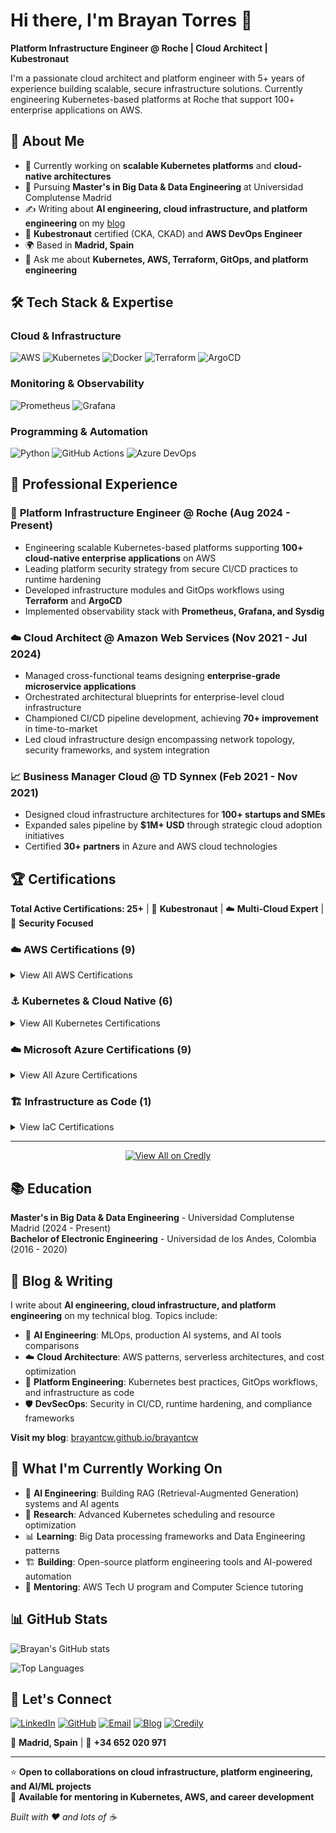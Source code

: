 # Hi there, I'm Brayan Torres 👋

**Platform Infrastructure Engineer @ Roche | Cloud Architect | Kubestronaut**

I'm a passionate cloud architect and platform engineer with 5+ years of experience building scalable, secure infrastructure solutions. Currently engineering Kubernetes-based platforms at Roche that support 100+ enterprise applications on AWS.

## 🚀 About Me

- 🔭 Currently working on **scalable Kubernetes platforms** and **cloud-native architectures** 
- 🌱 Pursuing **Master's in Big Data & Data Engineering** at Universidad Complutense Madrid
- ✍️ Writing about **AI engineering, cloud infrastructure, and platform engineering** on my [blog](https://brayantcw.github.io/brayantcw)
- 🎯 **Kubestronaut** certified (CKA, CKAD) and **AWS DevOps Engineer**
- 🌍 Based in **Madrid, Spain**
- 💬 Ask me about **Kubernetes, AWS, Terraform, GitOps, and platform engineering**

## 🛠️ Tech Stack & Expertise

### Cloud & Infrastructure
![AWS](https://img.shields.io/badge/AWS-232F3E?style=flat&logo=amazon-aws&logoColor=white)
![Kubernetes](https://img.shields.io/badge/Kubernetes-326CE5?style=flat&logo=kubernetes&logoColor=white)
![Docker](https://img.shields.io/badge/Docker-2496ED?style=flat&logo=docker&logoColor=white)
![Terraform](https://img.shields.io/badge/Terraform-623CE4?style=flat&logo=terraform&logoColor=white)
![ArgoCD](https://img.shields.io/badge/ArgoCD-EF7B4D?style=flat&logo=argo&logoColor=white)

### Monitoring & Observability
![Prometheus](https://img.shields.io/badge/Prometheus-E6522C?style=flat&logo=prometheus&logoColor=white)
![Grafana](https://img.shields.io/badge/Grafana-F46800?style=flat&logo=grafana&logoColor=white)

### Programming & Automation
![Python](https://img.shields.io/badge/Python-3776AB?style=flat&logo=python&logoColor=white)
![GitHub Actions](https://img.shields.io/badge/GitHub_Actions-2088FF?style=flat&logo=github-actions&logoColor=white)
![Azure DevOps](https://img.shields.io/badge/Azure_DevOps-0078D4?style=flat&logo=azure-devops&logoColor=white)

## 💼 Professional Experience

### 🏢 **Platform Infrastructure Engineer** @ Roche (Aug 2024 - Present)
- Engineering scalable Kubernetes-based platforms supporting **100+ cloud-native enterprise applications** on AWS
- Leading platform security strategy from secure CI/CD practices to runtime hardening
- Developed infrastructure modules and GitOps workflows using **Terraform** and **ArgoCD**
- Implemented observability stack with **Prometheus, Grafana, and Sysdig**

### ☁️ **Cloud Architect** @ Amazon Web Services (Nov 2021 - Jul 2024) 
- Managed cross-functional teams designing **enterprise-grade microservice applications**
- Orchestrated architectural blueprints for enterprise-level cloud infrastructure
- Championed CI/CD pipeline development, achieving **70+ improvement** in time-to-market
- Led cloud infrastructure design encompassing network topology, security frameworks, and system integration

### 📈 **Business Manager Cloud** @ TD Synnex (Feb 2021 - Nov 2021)
- Designed cloud infrastructure architectures for **100+ startups and SMEs**
- Expanded sales pipeline by **$1M+ USD** through strategic cloud adoption initiatives
- Certified **30+ partners** in Azure and AWS cloud technologies

## 🏆 Certifications

**Total Active Certifications: 25+** | 🎯 **Kubestronaut** | ☁️ **Multi-Cloud Expert** | 🔐 **Security Focused**

### ☁️ AWS Certifications (9)
<details>
<summary>View All AWS Certifications</summary>

| Certification | Badge | Year |
|--------------|-------|------|
| **AWS Certified Machine Learning Engineer – Associate** | <img src="https://images.credly.com/size/80x80/images/f36cbbc1-c9f7-4b2c-b92b-f06c7fb8f0fd/image.png" width="60"/> | 2025 |
| **AWS Certified AI Practitioner** | <img src="https://images.credly.com/size/80x80/images/3e68e6e7-35ac-43e4-ab5f-e8a39e8c677b/image.png" width="60"/> | 2025 |
| **AWS Certified Data Engineer – Associate** | <img src="https://images.credly.com/size/80x80/images/f0d3fbb9-bfa7-4017-9989-7bde8eaf42b1/image.png" width="60"/> | 2024 |
| **AWS Certified DevOps Engineer – Professional** | <img src="https://images.credly.com/size/80x80/images/2d84e428-9078-49b6-a804-13c15383d0de/image.png" width="60"/> | 2022 |
| **AWS Certified SysOps Administrator – Associate** | <img src="https://images.credly.com/size/80x80/images/f0d3fbb9-bfa7-4017-9989-7bde8eaf42b1/image.png" width="60"/> | 2022 |
| **AWS Certified Developer – Associate** | <img src="https://images.credly.com/size/80x80/images/b9feab85-1a43-4f6c-99a5-631b88d5461b/image.png" width="60"/> | 2021 |
| **AWS Certified Solutions Architect – Associate** | <img src="https://images.credly.com/size/80x80/images/0e284c3f-5164-4b21-8660-0d84737941bc/image.png" width="60"/> | 2021 |
| **AWS Certified Cloud Practitioner** | <img src="https://images.credly.com/size/80x80/images/00634f82-b07f-4bbd-a6bb-53de397fc3a6/image.png" width="60"/> | 2021 |
| **Well-Architected Proficient** | <img src="https://images.credly.com/size/80x80/images/b870667f-00a3-48d7-b988-9c02b441b883/image.png" width="60"/> | 2022 |

</details>

### ⚓ Kubernetes & Cloud Native (6)
<details>
<summary>View All Kubernetes Certifications</summary>

| Certification | Badge | Year |
|--------------|-------|------|
| **Kubestronaut** (All 5 CNCF K8s Certs) | <img src="https://images.credly.com/size/80x80/images/cd6c6449-6814-4613-a2d3-13cf4ac5be4f/image.png" width="60"/> | 2024 |
| **CKS: Certified Kubernetes Security Specialist** | <img src="https://images.credly.com/size/80x80/images/9945dfcb-1cca-4529-841c-293d8c70c0e5/image.png" width="60"/> | 2024 |
| **CKA: Certified Kubernetes Administrator** | <img src="https://images.credly.com/size/80x80/images/8b8ed108-e77d-4396-ac59-2504583b9d54/cka_from_cncfsite__281_29.png" width="60"/> | 2023 |
| **CKAD: Certified Kubernetes Application Developer** | <img src="https://images.credly.com/size/80x80/images/f88d800c-5261-45c6-9515-0458e31c3e16/ckad_from_cncfsite.png" width="60"/> | 2023 |
| **KCSA: Kubernetes and Cloud Native Security Associate** | <img src="https://images.credly.com/size/80x80/images/a61b5e6d-68ce-4da0-a38b-eff69c45174d/image.png" width="60"/> | 2024 |
| **KCNA: Kubernetes and Cloud Native Associate** | <img src="https://images.credly.com/size/80x80/images/f28f1d88-428a-47f6-95b5-7da1dd6c1000/KCNA_badge.png" width="60"/> | 2024 |

</details>

### ☁️ Microsoft Azure Certifications (9)
<details>
<summary>View All Azure Certifications</summary>

| Certification | Badge | Year |
|--------------|-------|------|
| **Azure Solutions Architect Expert** | <img src="https://images.credly.com/size/80x80/images/987adb7e-49be-4e24-b67e-55986bd3fe66/azure-solutions-architect-expert-600x600.png" width="60"/> | 2020 |
| **Azure AI Engineer Associate** | <img src="https://images.credly.com/size/80x80/images/61f56aa4-16fd-403c-90bc-1d90dba1fa99/image.png" width="60"/> | 2021 |
| **Azure Data Scientist Associate** | <img src="https://images.credly.com/size/80x80/images/5c8fca38-b0d2-49e5-9ad2-f3f8e79b327f/azure-data-scientist-associate-600x600.png" width="60"/> | 2021 |
| **Azure Security Engineer Associate** | <img src="https://images.credly.com/size/80x80/images/1ad16b6f-2c71-4a2e-ae74-ec69c4766039/azure-security-engineer-associate600x600.png" width="60"/> | 2020 |
| **Azure Data Fundamentals** | <img src="https://images.credly.com/size/80x80/images/70eb1e3f-d4de-4377-a062-b20fb29594ea/azure-data-fundamentals-600x600.png" width="60"/> | 2020 |
| **Azure AI Fundamentals** | <img src="https://images.credly.com/size/80x80/images/4136ced8-75d5-4afb-8677-40b6236e2672/azure-ai-fundamentals-600x600.png" width="60"/> | 2020 |
| **Azure Fundamentals** | <img src="https://images.credly.com/size/80x80/images/be8fcaeb-c769-4858-b567-ffaaa73ce8cf/image.png" width="60"/> | 2020 |
| **Power Platform App Maker Associate** | <img src="https://images.credly.com/size/80x80/images/1ad16b6f-2c71-4a2e-ae74-ec69c4766039/azure-security-engineer-associate600x600.png" width="60"/> | 2021 |
| **Power Platform Fundamentals** | <img src="https://images.credly.com/size/80x80/images/2a6251f2-737b-4bf6-9190-d77570cc76fc/CERT-Fundamentals-Power-Platform.png" width="60"/> | 2020 |

</details>

### 🏗️ Infrastructure as Code (1)
<details>
<summary>View IaC Certifications</summary>

| Certification | Badge | Year |
|--------------|-------|------|
| **HashiCorp Certified: Terraform Associate (003)** | <img src="https://images.credly.com/size/80x80/images/85b9cfc4-257a-4742-878c-4f7ab4a2631b/image.png" width="60"/> | 2024 |

</details>

---

<p align="center">
  <a href="https://www.credly.com/users/brayan-andres-torres-contreras">
    <img src="https://img.shields.io/badge/View_All_Certifications-FF6B00?style=for-the-badge&logo=credly&logoColor=white" alt="View All on Credly"/>
  </a>
</p>

## 📚 Education

**Master's in Big Data & Data Engineering** - Universidad Complutense Madrid (2024 - Present)  
**Bachelor of Electronic Engineering** - Universidad de los Andes, Colombia (2016 - 2020)

## 📝 Blog & Writing

I write about **AI engineering, cloud infrastructure, and platform engineering** on my technical blog. Topics include:

- 🤖 **AI Engineering**: MLOps, production AI systems, and AI tools comparisons
- ☁️ **Cloud Architecture**: AWS patterns, serverless architectures, and cost optimization  
- 🔧 **Platform Engineering**: Kubernetes best practices, GitOps workflows, and infrastructure as code
- 🛡️ **DevSecOps**: Security in CI/CD, runtime hardening, and compliance frameworks

**Visit my blog**: [brayantcw.github.io/brayantcw](https://brayantcw.github.io/brayantcw)

## 🎯 What I'm Currently Working On

- 🤖 **AI Engineering**: Building RAG (Retrieval-Augmented Generation) systems and AI agents
- 🔬 **Research**: Advanced Kubernetes scheduling and resource optimization
- 📊 **Learning**: Big Data processing frameworks and Data Engineering patterns  
- 🏗️ **Building**: Open-source platform engineering tools and AI-powered automation
- 👥 **Mentoring**: AWS Tech U program and Computer Science tutoring

## 📊 GitHub Stats

![Brayan's GitHub stats](https://github-readme-stats.vercel.app/api?username=brayantcw&show_icons=true&theme=dark&count_private=true)

![Top Languages](https://github-readme-stats.vercel.app/api/top-langs/?username=brayantcw&layout=compact&theme=dark)

## 🤝 Let's Connect

[![LinkedIn](https://img.shields.io/badge/LinkedIn-0077B5?style=for-the-badge&logo=linkedin&logoColor=white)](https://www.linkedin.com/in/brayan-torres-re7a9839137/)
[![GitHub](https://img.shields.io/badge/GitHub-100000?style=for-the-badge&logo=github&logoColor=white)](https://github.com/brayantcw)
[![Email](https://img.shields.io/badge/Email-D14836?style=for-the-badge&logo=gmail&logoColor=white)](mailto:brayantcwork@gmail.com)
[![Blog](https://img.shields.io/badge/Blog-FF5722?style=for-the-badge&logo=blogger&logoColor=white)](https://brayantcw.github.io/brayantcw)
[![Credily](https://img.shields.io/badge/Credily-00D4FF?style=for-the-badge&logo=credly&logoColor=white)](https://www.credly.com/users/brayan-torres)

📍 **Madrid, Spain** | 📱 **+34 652 020 971**

---

⭐ **Open to collaborations on cloud infrastructure, platform engineering, and AI/ML projects**  
💬 **Available for mentoring in Kubernetes, AWS, and career development**

*Built with ❤️ and lots of ☕*